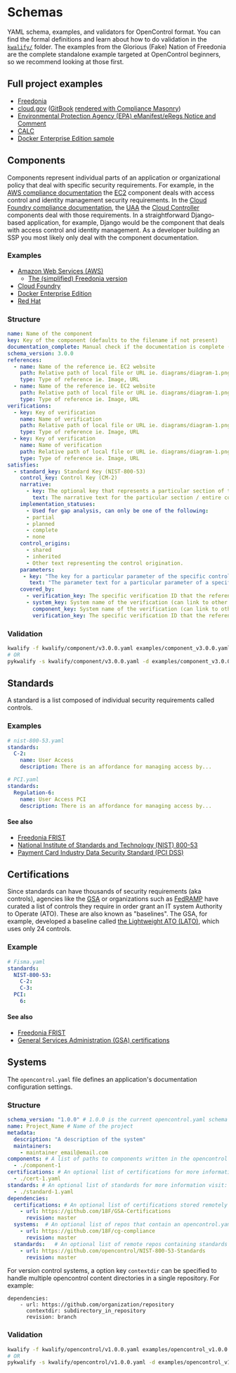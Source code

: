 # Schemas

YAML schema, examples, and validators for OpenControl format. You can find the formal definitions and learn about how to do validation in the [`kwalify/`](kwalify/) folder. The examples from the Glorious (Fake) Nation of Freedonia are the complete standalone example targeted at OpenControl beginners, so we recommend looking at those first.

## Full project examples

* [Freedonia](https://github.com/opencontrol/freedonia-compliance#readme)
* [cloud.gov](https://github.com/18F/cg-compliance) ([GitBook](https://compliance.cloud.gov/) [rendered with Compliance Masonry](https://github.com/opencontrol/compliance-masonry#creating-gitbook-documentation))
* [Environmental Protection Agency (EPA) eManifest/eRegs Notice and Comment](https://github.com/18F/epa-notice)
* [CALC](https://github.com/18F/calc)
* [Docker Enterprise Edition sample](https://github.com/docker/compliance/tree/master/examples/opencontrol/DockerEE-Moderate-ATO)

## Components

Components represent individual parts of an application or organizational policy that deal with specific security requirements. For example, in the [AWS compliance documentation](https://github.com/opencontrol/aws-compliance) the [EC2](https://github.com/opencontrol/aws-compliance/blob/master/IAM/component.yaml) component deals with access control and identity management security requirements. In the [Cloud Foundry compliance documentation](https://github.com/opencontrol/cf-compliance), the [UAA](https://github.com/opencontrol/cf-compliance/blob/master/UAA/component.yaml) the [Cloud Controller](https://github.com/opencontrol/cf-compliance/tree/master/CloudController) components deal with those requirements. In a straightforward Django-based application, for example, Django would be the component that deals with access control and identity management. As a developer building an SSP you most likely only deal with the component documentation.

### Examples

* [Amazon Web Services (AWS)](https://github.com/opencontrol/aws-compliance)
    * [The (simplified) Freedonia version](https://github.com/opencontrol/freedonia-aws-compliance)
* [Cloud Foundry](https://github.com/opencontrol/cf-compliance)
* [Docker Enterprise Edition](https://github.com/docker/compliance)
* [Red Hat](https://github.com/ComplianceAsCode/redhat)

### Structure

```yaml
name: Name of the component
key: Key of the component (defaults to the filename if not present)
documentation_complete: Manual check if the documentation is complete (for gap analysis)
schema_version: 3.0.0
references:
  - name: Name of the reference ie. EC2 website
    path: Relative path of local file or URL ie. diagrams/diagram-1.png
    type: Type of reference ie. Image, URL
  - name: Name of the reference ie. EC2 website
    path: Relative path of local file or URL ie. diagrams/diagram-1.png
    type: Type of reference ie. Image, URL
verifications:
  - key: Key of verification
    name: Name of verification
    path: Relative path of local file or URL ie. diagrams/diagram-1.png
    type: Type of reference ie. Image, URL
  - key: Key of verification
    name: Name of verification
    path: Relative path of local file or URL ie. diagrams/diagram-1.png
    type: Type of reference ie. Image, URL
satisfies:
  - standard_key: Standard Key (NIST-800-53)
    control_key: Control Key (CM-2)
    narrative:
      - key: The optional key that represents a particular section of the control. If the key is not specified, assume the string in the following text represents the entire control
        text: The narrative text for the particular section / entire control if there is no key specified
    implementation_statuses:
      - Used for gap analysis, can only be one of the following:
      - partial
      - planned
      - complete
      - none
    control_origins:
      - shared
      - inherited
      - Other text representing the control origination.
    parameters:
     - key: "The key for a particular parameter of the specific control"
       text: "The parameter text for a particular parameter of a specific control"
    covered_by:
      - verification_key: The specific verification ID that the reference links, no component or system is needed for internal references
      - system_key: System name of the verification (can link to other systems / components)
        component_key: System name of the verification (can link to other systems / components)
        verification_key: The specific verification ID that the reference links to
```

### Validation

```bash
kwalify -f kwalify/component/v3.0.0.yaml examples/component_v3.0.0.yaml
# OR
pykwalify -s kwalify/component/v3.0.0.yaml -d examples/component_v3.0.0.yaml
```

## Standards

A standard is a list composed of individual security requirements called controls.

### Examples

```yaml
# nist-800-53.yaml
standards:
  C-2:
    name: User Access
    description: There is an affordance for managing access by...

# PCI.yaml
standards:
  Regulation-6:
    name: User Access PCI
    description: There is an affordance for managing access by...
```

#### See also

* [Freedonia FRIST](https://github.com/opencontrol/freedonia-frist)
* [National Institute of Standards and Technology (NIST) 800-53](https://github.com/opencontrol/NIST-800-53-Standards)
* [Payment Card Industry Data Security Standard (PCI DSS)](https://github.com/opencontrol/PCI-DSS-Certifications)

## Certifications

Since standards can have thousands of security requirements (aka controls), agencies like the [GSA](http://www.gsa.gov/) or organizations such as [FedRAMP](https://www.fedramp.gov) have curated a list of controls they require in order grant an IT system Authority to Operate (ATO). These are also known as "baselines". The GSA, for example, developed a baseline called [the Lightweight ATO (LATO)](https://gsablogs.gsa.gov/innovation/2014/12/10/it-security-security-in-an-agile-development-cloud-world-by-kurt-garbars/), which uses only 24 controls.

### Example

```yaml
# Fisma.yaml
standards:
  NIST-800-53:
    C-2:
    C-3:
  PCI:
    6:
```

#### See also

* [Freedonia FRIST](https://github.com/opencontrol/freedonia-frist)
* [General Services Administration (GSA) certifications](https://github.com/18F/GSA-Certifications)

## Systems

The `opencontrol.yaml` file defines an application's documentation configuration settings.

### Structure

```yaml
schema_version: "1.0.0" # 1.0.0 is the current opencontrol.yaml schema version
name: Project_Name # Name of the project
metadata:
  description: "A description of the system"
  maintainers:
    - maintainer_email@email.com
components: # A list of paths to components written in the opencontrol format for more information view: https://github.com/opencontrol/schemas
  - ./component-1
certifications: # An optional list of certifications for more information visit: https://github.com/opencontrol/schemas
  - ./cert-1.yaml
standards: # An optional list of standards for more information visit: https://github.com/opencontrol/schemas
  - ./standard-1.yaml
dependencies:
  certifications: # An optional list of certifications stored remotely
    - url: https://github.com/18F/GSA-Certifications
      revision: master
  systems:  # An optional list of repos that contain an opencontrol.yaml stored remotely
    - url: https://github.com/18F/cg-compliance
      revision: master
  standards:   # An optional list of remote repos containing standards info that contain an opencontrol.yaml
    - url: https://github.com/opencontrol/NIST-800-53-Standards
      revision: master
```

For version control systems, a option key `contextdir` can be specified to handle multiple opencontrol content directories in a single repository.
For example:

```
dependencies:
    - url: https://github.com/organization/repository
      contextdir: subdirectory_in_repository
      revision: branch
```

### Validation

```bash
kwalify -f kwalify/opencontrol/v1.0.0.yaml examples/opencontrol_v1.0.0.yaml
# OR
pykwalify -s kwalify/opencontrol/v1.0.0.yaml -d examples/opencontrol_v1.0.0.yaml
```
